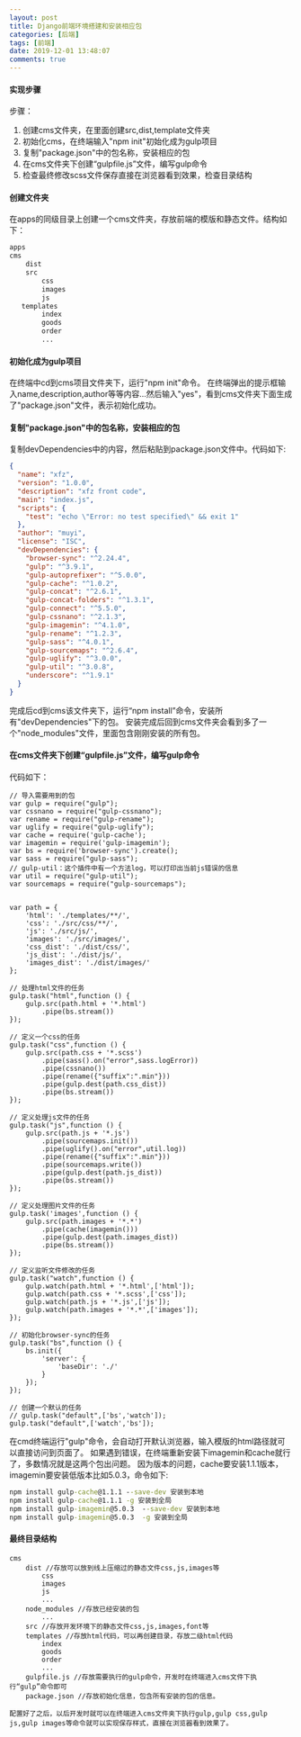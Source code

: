 ```yaml
---
layout: post
title: Django前端环境搭建和安装相应包
categories: [后端]
tags: [前端]
date: 2019-12-01 13:48:07
comments: true
---
```



#### 实现步骤

步骤：
1. 创建cms文件夹，在里面创建src,dist,template文件夹
2. 初始化cms，在终端输入"npm init"初始化成为gulp项目
3. 复制"package.json"中的包名称，安装相应的包
4. 在cms文件夹下创建“gulpfile.js”文件，编写gulp命令
5. 检查最终修改scss文件保存直接在浏览器看到效果，检查目录结构

#### 创建文件夹

在apps的同级目录上创建一个cms文件夹，存放前端的模版和静态文件。结构如下：

```Python
apps
cms
    dist
    src
        css
        images
        js
   templates
        index
        goods
        order
        ...
```


#### 初始化成为gulp项目

在终端中cd到cms项目文件夹下，运行"npm init"命令。
在终端弹出的提示框输入name,description,author等等内容...然后输入"yes"，看到cms文件夹下面生成了"package.json"文件，表示初始化成功。


#### 复制"package.json"中的包名称，安装相应的包

复制devDependencies中的内容，然后粘贴到package.json文件中。代码如下:


```Json
{
  "name": "xfz",
  "version": "1.0.0",
  "description": "xfz front code",
  "main": "index.js",
  "scripts": {
    "test": "echo \"Error: no test specified\" && exit 1"
  },
  "author": "muyi",
  "license": "ISC",
  "devDependencies": {
    "browser-sync": "^2.24.4",
    "gulp": "^3.9.1",
    "gulp-autoprefixer": "^5.0.0",
    "gulp-cache": "^1.0.2",
    "gulp-concat": "^2.6.1",
    "gulp-concat-folders": "^1.3.1",
    "gulp-connect": "^5.5.0",
    "gulp-cssnano": "^2.1.3",
    "gulp-imagemin": "^4.1.0",
    "gulp-rename": "^1.2.3",
    "gulp-sass": "^4.0.1",
    "gulp-sourcemaps": "^2.6.4",
    "gulp-uglify": "^3.0.0",
    "gulp-util": "^3.0.8",
    "underscore": "^1.9.1"
  }
}

```

完成后cd到cms该文件夹下，运行“npm install”命令，安装所有"devDependencies"下的包。
安装完成后回到cms文件夹会看到多了一个"node_modules"文件，里面包含刚刚安装的所有包。


#### 在cms文件夹下创建“gulpfile.js”文件，编写gulp命令

代码如下：


```Js
// 导入需要用到的包
var gulp = require("gulp");
var cssnano = require("gulp-cssnano");
var rename = require("gulp-rename");
var uglify = require("gulp-uglify");
var cache = require('gulp-cache');
var imagemin = require('gulp-imagemin');
var bs = require('browser-sync').create();
var sass = require("gulp-sass");
// gulp-util：这个插件中有一个方法log，可以打印出当前js错误的信息
var util = require("gulp-util");
var sourcemaps = require("gulp-sourcemaps");


var path = {
    'html': './templates/**/',
    'css': './src/css/**/',
    'js': './src/js/',
    'images': './src/images/',
    'css_dist': './dist/css/',
    'js_dist': './dist/js/',
    'images_dist': './dist/images/'
};

// 处理html文件的任务
gulp.task("html",function () {
    gulp.src(path.html + '*.html')
        .pipe(bs.stream())
});

// 定义一个css的任务
gulp.task("css",function () {
    gulp.src(path.css + '*.scss')
        .pipe(sass().on("error",sass.logError))
        .pipe(cssnano())
        .pipe(rename({"suffix":".min"}))
        .pipe(gulp.dest(path.css_dist))
        .pipe(bs.stream())
});

// 定义处理js文件的任务
gulp.task("js",function () {
    gulp.src(path.js + '*.js')
        .pipe(sourcemaps.init())
        .pipe(uglify().on("error",util.log))
        .pipe(rename({"suffix":".min"}))
        .pipe(sourcemaps.write())
        .pipe(gulp.dest(path.js_dist))
        .pipe(bs.stream())
});

// 定义处理图片文件的任务
gulp.task('images',function () {
    gulp.src(path.images + '*.*')
        .pipe(cache(imagemin()))
        .pipe(gulp.dest(path.images_dist))
        .pipe(bs.stream())
});

// 定义监听文件修改的任务
gulp.task("watch",function () {
    gulp.watch(path.html + '*.html',['html']);
    gulp.watch(path.css + '*.scss',['css']);
    gulp.watch(path.js + '*.js',['js']);
    gulp.watch(path.images + '*.*',['images']);
});

// 初始化browser-sync的任务
gulp.task("bs",function () {
    bs.init({
        'server': {
            'baseDir': './'
        }
    });
});

// 创建一个默认的任务
// gulp.task("default",['bs','watch']);
gulp.task("default",['watch','bs']);

```

在cmd终端运行"gulp"命令，会自动打开默认浏览器，输入模版的html路径就可以直接访问到页面了。
如果遇到错误，在终端重新安装下imagemin和cache就行了，多数情况就是这两个包出问题。
因为版本的问题，cache要安装1.1.1版本，imagemin要安装低版本比如5.0.3，命令如下:

```cmd
npm install gulp-cache@1.1.1 --save-dev 安装到本地
npm install gulp-cache@1.1.1 -g 安装到全局
npm install gulp-imagemin@5.0.3  --save-dev 安装到本地
npm install gulp-imagemin@5.0.3  -g 安装到全局
```

#### 最终目录结构


```
cms
    dist //存放可以放到线上压缩过的静态文件css,js,images等
        css
        images
        js
        ...
    node_modules //存放已经安装的包
        ...
    src //存放开发环境下的静态文件css,js,images,font等
    templates //存放html代码，可以再创建目录，存放二级html代码
        index
        goods
        order
        ...
    gulpfile.js //存放需要执行的gulp命令，开发时在终端进入cms文件下执行“gulp”命令即可
    package.json //存放初始化信息，包含所有安装的包的信息。
```
    配置好了之后，以后开发时就可以在终端进入cms文件夹下执行gulp,gulp css,gulp js,gulp images等命令就可以实现保存样式，直接在浏览器看到效果了。
    
    










